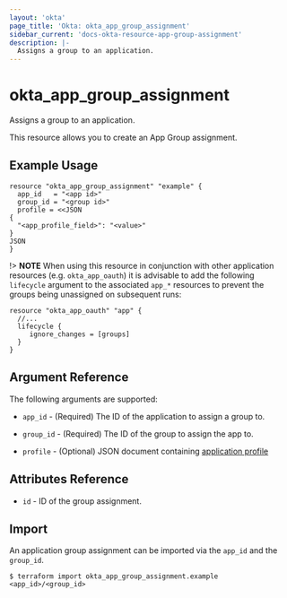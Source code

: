 ```yaml
---
layout: 'okta'
page_title: 'Okta: okta_app_group_assignment'
sidebar_current: 'docs-okta-resource-app-group-assignment'
description: |-
  Assigns a group to an application.
---
```


# okta_app_group_assignment

Assigns a group to an application.

This resource allows you to create an App Group assignment.

## Example Usage

```hcl
resource "okta_app_group_assignment" "example" {
  app_id   = "<app id>"
  group_id = "<group id>"
  profile = <<JSON
{
  "<app_profile_field>": "<value>"
}
JSON
}

```

!> **NOTE** When using this resource in conjunction with other application resources (e.g. `okta_app_oauth`) it is advisable to add the following `lifecycle` argument to the associated `app_*` resources to prevent the groups being unassigned on subsequent runs:

```hcl
resource "okta_app_oauth" "app" {
  //...
  lifecycle {
     ignore_changes = [groups]
  }
}
```

## Argument Reference

The following arguments are supported:

- `app_id` - (Required) The ID of the application to assign a group to.

- `group_id` - (Required) The ID of the group to assign the app to.

- `profile` - (Optional) JSON document containing [application profile](https://developer.okta.com/docs/reference/api/apps/#profile-object)

## Attributes Reference

- `id` - ID of the group assignment.

## Import

An application group assignment can be imported via the `app_id` and the `group_id`.

```
$ terraform import okta_app_group_assignment.example <app_id>/<group_id>
```
